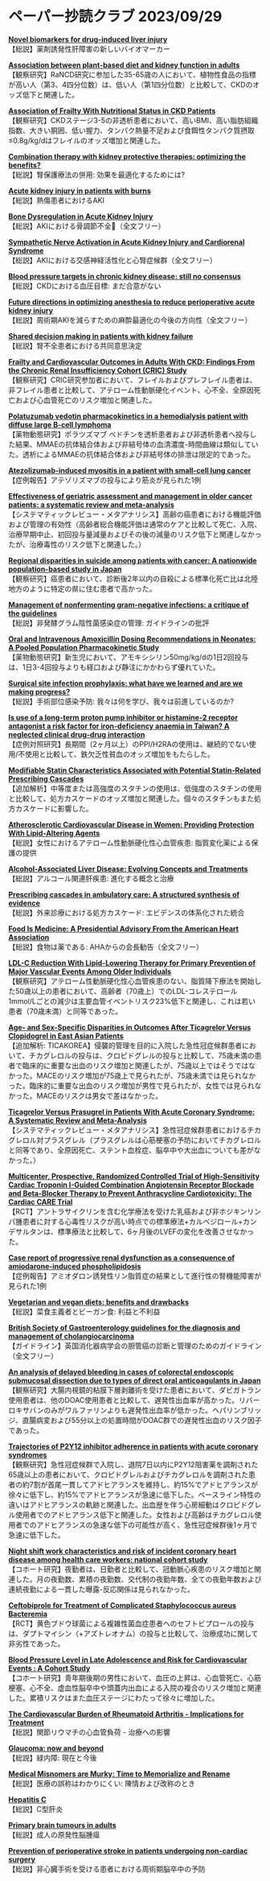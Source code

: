 # ペーパー抄読クラブ 2023/09/29

[**Novel biomarkers for drug-induced liver injury**](https://pubmed.ncbi.nlm.nih.gov/37767912/)  
【総説】薬剤誘発性肝障害の新しいバイオマーカー

[**Association between plant-based diet and kidney function in adults**](https://pubmed.ncbi.nlm.nih.gov/37769752/)  
【観察研究】RaNCD研究に参加した35-65歳の人において、植物性食品の指標が高い人（第3、4四分位数）は、低い人（第1四分位数）と比較して、CKDのオッズ低下と関連した。

[**Association of Frailty With Nutritional Status in CKD Patients**](https://pubmed.ncbi.nlm.nih.gov/37769750/)  
【観察研究】CKDステージ3-5の非透析患者において、高いBMI、高い脂肪組織指数、大きい胴囲、低い握力、タンパク熱量不足および食餌性タンパク質摂取≤0.8g/kg/dはフレイルのオッズ増加と関連した。

[**Combination therapy with kidney protective therapies: optimizing the benefits?**](https://pubmed.ncbi.nlm.nih.gov/37767945/)  
【総説】腎保護療法の併用: 効果を最適化するためには?

[**Acute kidney injury in patients with burns**](https://pubmed.ncbi.nlm.nih.gov/37758939/)  
【総説】熱傷患者におけるAKI

[**Bone Dysregulation in Acute Kidney Injury**](https://pubmed.ncbi.nlm.nih.gov/37757785/)  
【総説】AKIにおける骨調節不全（全文フリー）

[**Sympathetic Nerve Activation in Acute Kidney Injury and Cardiorenal Syndrome**](https://pubmed.ncbi.nlm.nih.gov/37757756/)  
【総説】AKIにおける交感神経活性化と心腎症候群（全文フリー）

[**Blood pressure targets in chronic kidney disease: still no consensus**](https://pubmed.ncbi.nlm.nih.gov/37753643/)  
【総説】CKDにおける血圧目標: まだ合意がない

[**Future directions in optimizing anesthesia to reduce perioperative acute kidney injury**](https://pubmed.ncbi.nlm.nih.gov/37742618/)  
【総説】周術期AKIを減らすための麻酔最適化の今後の方向性（全文フリー）

[**Shared decision making in patients with kidney failure**](https://pubmed.ncbi.nlm.nih.gov/37742209/)  
【総説】腎不全患者における共同意思決定

[**Frailty and Cardiovascular Outcomes in Adults With CKD: Findings From the Chronic Renal Insufficiency Cohort (CRIC) Study**](https://pubmed.ncbi.nlm.nih.gov/37741609/)  
【観察研究】CRIC研究参加者において、フレイルおよびプレフレイル患者は、非フレイル患者と比較して、アテローム性動脈硬化イベント、心不全、全原因死亡および心血管死亡のリスク増加と関連した。

[**Polatuzumab vedotin pharmacokinetics in a hemodialysis patient with diffuse large B-cell lymphoma**](https://pubmed.ncbi.nlm.nih.gov/37750932/)  
【薬物動態研究】ポラツズマブ ベドチンを透析患者および非透析患者へ投与した結果、MMAEの抗体結合体および非結号体の血清濃度-時間曲線は類似していた。透析によるMMAEの抗体結合体および非結号体の排泄は限定的であった。

[**Atezolizumab-induced myositis in a patient with small-cell lung cancer**](https://pubmed.ncbi.nlm.nih.gov/37750202/)  
【症例報告】アテゾリズマブの投与により筋炎が見られた1例

[**Effectiveness of geriatric assessment and management in older cancer patients: a systematic review and meta-analysis**](https://pubmed.ncbi.nlm.nih.gov/37738290/)  
【システマティックレビュー・メタアナリシス】高齢の癌患者における機能評価および管理の有効性（高齢者総合機能評価は通常のケアと比較して死亡、入院、治療早期中止、初回投与量減量およびその後の減量のリスク低下と関連しなかったが、治療毒性のリスク低下と関連した。）

[**Regional disparities in suicide among patients with cancer: A nationwide population-based study in Japan**](https://pubmed.ncbi.nlm.nih.gov/37737044/)  
【観察研究】癌患者において、診断後2年以内の自殺による標準化死亡比は北陸地方のように特定の県に住む患者で高かった。

[**Management of nonfermenting gram-negative infections: a critique of the guidelines**](https://pubmed.ncbi.nlm.nih.gov/37769165/)  
【総説】非発酵グラム陰性菌感染症の管理: ガイドラインの批評

[**Oral and Intravenous Amoxicillin Dosing Recommendations in Neonates: A Pooled Population Pharmacokinetic Study**](https://pubmed.ncbi.nlm.nih.gov/37757471/)  
【薬物動態研究】新生児において、アモキシシリン50mg/kg/dの1日2回投与は、1日3-4回投与よりも経口および静注にかかわらず優れていた。

[**Surgical site infection prophylaxis: what have we learned and are we making progress?**](https://pubmed.ncbi.nlm.nih.gov/37755394/)  
【総説】手術部位感染予防: 我々は何を学び、我々は前進しているのか?

[**Is use of a long-term proton pump inhibitor or histamine-2 receptor antagonist a risk factor for iron-deficiency anaemia in Taiwan? A neglected clinical drug-drug interaction**](https://pubmed.ncbi.nlm.nih.gov/37756627/)  
【症例対照研究】長期間（2ヶ月以上）のPPI/H2RAの使用は、継続的でない使用/不使用と比較して、鉄欠乏性貧血のオッズ増加をもたらした。

[**Modifiable Statin Characteristics Associated with Potential Statin-Related Prescribing Cascades**](https://pubmed.ncbi.nlm.nih.gov/37771303/)  
【追加解析】中等度または高強度のスタチンの使用は、低強度のスタチンの使用と比較して、処方カスケードのオッズ増加と関連した。個々のスタチンもまた処方カスケードに影響した。

[**Atherosclerotic Cardiovascular Disease in Women: Providing Protection With Lipid-Altering Agents**](https://pubmed.ncbi.nlm.nih.gov/37770308/)  
【総説】女性におけるアテローム性動脈硬化性心血管疾患: 脂質変化薬による保護の提供

[**Alcohol-Associated Liver Disease: Evolving Concepts and Treatments**](https://pubmed.ncbi.nlm.nih.gov/37747685/)  
【総説】アルコール関連肝疾患: 進化する概念と治療

[**Prescribing cascades in ambulatory care: A structured synthesis of evidence**](https://pubmed.ncbi.nlm.nih.gov/37743815/)  
【総説】外来診療における処方カスケード: エビデンスの体系化された統合

[**Food Is Medicine: A Presidential Advisory From the American Heart Association**](https://pubmed.ncbi.nlm.nih.gov/37767686/)  
【総説】食物は薬である: AHAからの会長勧告（全文フリー）

[**LDL-C Reduction With Lipid-Lowering Therapy for Primary Prevention of Major Vascular Events Among Older Individuals**](https://pubmed.ncbi.nlm.nih.gov/37758432/)  
【観察研究】アテローム性動脈硬化性心血管疾患のない、脂質降下療法を開始した50歳以上の患者において、高齢者（70歳上）でのLDL-コレステロール1mmol/Lごとの減少は主要血管イベントリスク23%低下と関連し、これは若い患者（70歳未満）と同等であった。

[**Age- and Sex-Specific Disparities in Outcomes After Ticagrelor Versus Clopidogrel in East Asian Patients**](https://pubmed.ncbi.nlm.nih.gov/37757520/)  
【追加解析: TICAKOREA】侵襲的管理を目的に入院した急性冠症候群患者において、チカグレロルの投与は、クロピドグレルの投与と比較して、75歳未満の患者で臨床的に重要な出血のリスク増加と関連したが、75歳以上ではそうではなかった。MACEのリスク増加が75歳上で見られたが、75歳未満では見られなかった。臨床的に重要な出血のリスク増加が男性で見られたが、女性では見られなかった。MACEのリスクは男女で差はなかった。

[**Ticagrelor Versus Prasugrel in Patients With Acute Coronary Syndrome: A Systematic Review and Meta-Analysis**](https://pubmed.ncbi.nlm.nih.gov/37751668/)  
【システマティックレビュー・メタアナリシス】急性冠症候群患者におけるチカグレロル対プラスグレル（プラスグレルは心筋梗塞の予防においてチカグレロルと同等であり、全原因死亡、ステント血栓症、脳卒中や大出血についても差がなかった。）

[**Multicenter, Prospective, Randomized Controlled Trial of High-Sensitivity Cardiac Troponin I-Guided Combination Angiotensin Receptor Blockade and Beta-Blocker Therapy to Prevent Anthracycline Cardiotoxicity: The Cardiac CARE Trial**](https://pubmed.ncbi.nlm.nih.gov/37746692/)  
【RCT】アントラサイクリンを含む化学療法を受けた乳癌および非ホジキンリンパ腫患者に対する心毒性リスクが高い時点での標準療法+カルベジロール+カンデサルタンは、標準療法と比較して、6ヶ月後のLVEFの変化を改善させなかった。

[**Case report of progressive renal dysfunction as a consequence of amiodarone-induced phospholipidosis**](https://pubmed.ncbi.nlm.nih.gov/37743903/)  
【症例報告】アミオダロン誘発性リン脂質症の結果として進行性の腎機能障害が見られた1例

[**Vegetarian and vegan diets: benefits and drawbacks**](https://pubmed.ncbi.nlm.nih.gov/37450568/)  
【総説】菜食主義者とビーガン食: 利益と不利益

[**British Society of Gastroenterology guidelines for the diagnosis and management of cholangiocarcinoma**](https://pubmed.ncbi.nlm.nih.gov/37770126/)  
【ガイドライン】英国消化器病学会の胆管癌の診断と管理のためのガイドライン（全文フリー）

[**An analysis of delayed bleeding in cases of colorectal endoscopic submucosal dissection due to types of direct oral anticoagulants in Japan**](https://pubmed.ncbi.nlm.nih.gov/37743040/)  
【観察研究】大腸内視鏡的粘膜下層剥離術を受けた患者において、ダビガトラン使用患者は、他のDOAC使用患者と比較して、遅発性出血率が高かった。リバーロキサバンのみがワルファリンよりも遅発性出血率が低かった。ヘパリンブリッジ、直腸病変および55分以上の処置時間がDOAC群での遅発性出血のリスク因子であった。

[**Trajectories of P2Y12 inhibitor adherence in patients with acute coronary syndromes**](https://pubmed.ncbi.nlm.nih.gov/37771242/)  
【観察研究】急性冠症候群で入院し、退院7日以内にP2Y12阻害薬を調剤された65歳以上の患者において、クロピドグレルおよびチカグレロルを調剤された患者の約7割が首尾一貫してアドヒアランスを維持し、約15%でアドヒアランスが徐々に低下し、約15%でアドヒアランスが急速に低下した。ベースライン特性の違いはアドヒアランスの軌跡と関連した。出血歴を伴う心房細動はクロピドグレル使用者でのアドヒアランス低下と関連した。女性および高齢はチカグレロル使用者でのアドヒアランスの急速な低下の可能性が高く、急性冠症候群後1ヶ月で急速に低下した。

[**Night shift work characteristics and risk of incident coronary heart disease among health care workers: national cohort study**](https://pubmed.ncbi.nlm.nih.gov/37741924/)  
【コホート研究】夜勤者は、日勤者と比較して、冠動脈心疾患のリスク増加と関連した。月の夜勤数、累積の夜勤数、交代制の夜勤年数、全ての夜勤年数および連続夜勤による一貫した曝露-反応関係は見られなかった。

[**Ceftobiprole for Treatment of Complicated Staphylococcus aureus Bacteremia**](https://pubmed.ncbi.nlm.nih.gov/37754204/)  
【RCT】黄色ブドウ球菌による複雑性菌血症患者へのセフトビプロールの投与は、ダプトマイシン（+アズトレオナム）の投与と比較して、治療成功に関して非劣性であった。

[**Blood Pressure Level in Late Adolescence and Risk for Cardiovascular Events : A Cohort Study**](https://pubmed.ncbi.nlm.nih.gov/37748180/)  
【コホート研究】青年期後期の男性において、血圧の上昇は、心血管死亡、心筋梗塞、心不全、虚血性脳卒中や頭蓋内出血による入院の複合のリスク増加と関連した。累積リスクはまた血圧ステージにわたって徐々に増加した。

[**The Cardiovascular Burden of Rheumatoid Arthritis - Implications for Treatment**](https://pubmed.ncbi.nlm.nih.gov/37742851/)  
【総説】関節リウマチの心血管負荷 - 治療への影響

[**Glaucoma: now and beyond**](https://pubmed.ncbi.nlm.nih.gov/37742700/)  
【総説】緑内障: 現在と今後

[**Medical Misnomers are Murky: Time to Memorialize and Rename**](https://pubmed.ncbi.nlm.nih.gov/37742852/)  
【総説】医療の誤称はわかりにくい: 陳情および改称のとき

[**Hepatitis C**](https://pubmed.ncbi.nlm.nih.gov/37741678/)  
【総説】C型肝炎

[**Primary brain tumours in adults**](https://pubmed.ncbi.nlm.nih.gov/37738997/)  
【総説】成人の原発性脳腫瘍

[**Prevention of perioperative stroke in patients undergoing non-cardiac surgery**](https://pubmed.ncbi.nlm.nih.gov/37739575/)  
【総説】非心臓手術を受ける患者における周術期脳卒中の予防